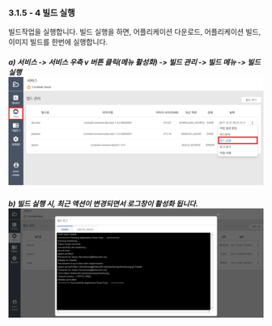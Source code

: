 ### 3.1.5 - 4 빌드 실행

빌드작업을 실행합니다. 빌드 실행을 하면, 어플리케이션 다운로드, 어플리케이션 빌드, 이미지 빌드를 한번에 실행합니다.

##### a\) 서비스 -&gt; 서비스 우측 v 버튼 클릭\(메뉴 활성화\) -&gt; 빌드 관리 -&gt; 빌드 메뉴 -&gt; 빌드 실행![](/assets/빌드실행.png)

##### b\) 빌드 실행 시, 최근 액션이 변경되면서 로그창이 활성화 됩니다.![](/assets/빌드실행2.png)



